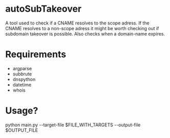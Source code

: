 # autoSubTakeover
A tool used to check if a CNAME resolves to the scope adress. If the CNAME resolves to a non-scope adress it might be worth checking out if subdomain takeover is possible. Also checks when a domain-name expires.

# Requirements
- argparse
- subbrute
- dnspython
- datetime
- whois


# Usage?

python main.py --target-file $FILE_WITH_TARGETS --output-file $OUTPUT_FILE

